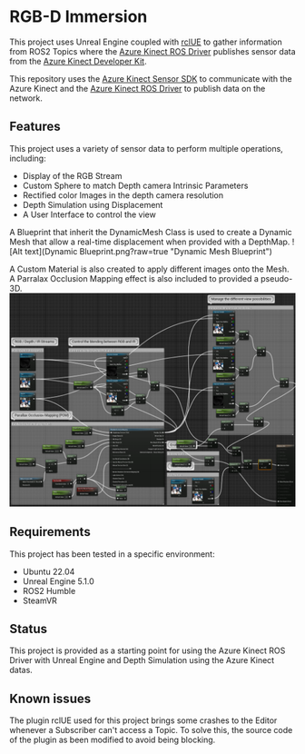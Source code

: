 # RGB-D Immersion

This project uses Unreal Engine coupled with [rclUE](https://rclue.readthedocs.io/en/latest/) to gather information from ROS2 Topics where the [Azure Kinect ROS Driver](https://github.com/microsoft/Azure_Kinect_ROS_Driver) publishes sensor data from the [Azure Kinect Developer Kit](https://azure.microsoft.com/en-us/services/kinect-dk/).

This repository uses the [Azure Kinect Sensor SDK](https://github.com/microsoft/Azure-Kinect-Sensor-SDK) to communicate with the Azure Kinect and the [Azure Kinect ROS Driver](https://github.com/microsoft/Azure_Kinect_ROS_Driver) to publish data on the network.

## Features

This project uses a variety of sensor data to perform multiple operations, including:

- Display of the RGB Stream
- Custom Sphere to match Depth camera Intrinsic Parameters
- Rectified color Images in the depth camera resolution
- Depth Simulation using Displacement
- A User Interface to control the view

A Blueprint that inherit the DynamicMesh Class is used to create a Dynamic Mesh that allow a real-time displacement when provided with a DepthMap.
![Alt text](Dynamic Blueprint.png?raw=true "Dynamic Mesh Blueprint")

A Custom Material is also created to apply different images onto the Mesh. A Parralax Occlusion Mapping effect is also included to provided a pseudo-3D.
![Alt text](Material.png?raw=true "Custom Material")

## Requirements

This project has been tested in a specific environment:

- Ubuntu 22.04
- Unreal Engine 5.1.0
- ROS2 Humble
- SteamVR

## Status

This project is provided as a starting point for using the Azure Kinect ROS Driver with Unreal Engine and Depth Simulation using the Azure Kinect datas.

## Known issues

The plugin rclUE used for this project brings some crashes to the Editor whenever a Subscriber can't access a Topic.
To solve this, the source code of the plugin as been modified to avoid being blocking.
